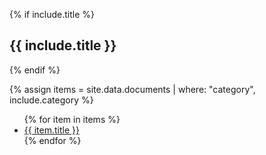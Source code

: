 {% if include.title %}
## {{ include.title }}
{% endif %}

{% assign items = site.data.documents | where: "category", include.category %}

<ul>
{% for item in items %}
<li><a href="{{ page.document_folder | append: item.name | relative_url }}" target="_blank">{{ item.title }}</a></li>
{% endfor %}
</ul>

